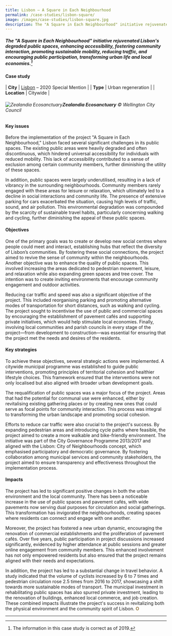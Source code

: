 ```yaml
---
title: Lisbon – A Square in Each Neighbourhood
permalink: /case-studies/lisbon-square/
image: /images/case-studies/lisbon-square.jpg
description: The "A Square in Each Neighbourhood" initiative rejuvenated Lisbon's degraded public spaces, enhancing accessibility, fostering community interaction, promoting sustainable mobility, reducing traffic, and encouraging public participation, transforming urban life and local economies.
---
```


##### The "A Square in Each Neighbourhood" initiative rejuvenated Lisbon's degraded public spaces, enhancing accessibility, fostering community interaction, promoting sustainable mobility, reducing traffic, and encouraging public participation, transforming urban life and local economies.[^1]

#### **Case study**

| **City** | [Lisbon](/lisbon/) – 2020 Special Mention |
| **Type** | Urban regeneration  |
| **Location** | Citywide |

###### ![Zealandia Ecosanctuary](/images/case-studies/lisbon-square.jpg)**Zealandia Ecosanctuary** © Wellington City Council 

#### **Key issues**

Before the implementation of the project "A Square in Each Neighbourhood," Lisbon faced several significant challenges in its public spaces. The existing public areas were heavily degraded and often discontinuous, which hindered universal accessibility for individuals with reduced mobility. This lack of accessibility contributed to a sense of exclusion among certain community members, further diminishing the utility of these spaces.

In addition, public spaces were largely underutilised, resulting in a lack of vibrancy in the surrounding neighbourhoods. Community members rarely engaged with these areas for leisure or relaxation, which ultimately led to a decline in social interactions and community life. The presence of extensive parking for cars exacerbated the situation, causing high levels of traffic, sound, and air pollution. This environmental degradation was compounded by the scarcity of sustainable travel habits, particularly concerning walking and cycling, further diminishing the appeal of these public spaces.

#### **Objectives**

One of the primary goals was to create or develop new social centres where people could meet and interact, establishing hubs that reflect the diversity of Lisbon’s communities. By fostering these social connections, the project aimed to revive the sense of community within the neighbourhoods. Another objective was to enhance the quality of public spaces. This involved increasing the areas dedicated to pedestrian movement, leisure, and relaxation while also expanding green spaces and tree cover. The intention was to create inviting environments that encourage community engagement and outdoor activities.

Reducing car traffic and speed was also a significant objective of the project. This included reorganising parking and promoting alternative modes of transportation for short distances, such as walking and cycling. The project sought to incentivise the use of public and commercial spaces by encouraging the establishment of pavement cafés and supporting private initiatives, which would help stimulate local economies. Finally, involving local communities and parish councils in every stage of the project—from development to construction—was essential for ensuring that the project met the needs and desires of the residents.

#### **Key strategies**

To achieve these objectives, several strategic actions were implemented. A citywide municipal programme was established to guide public interventions, promoting principles of territorial cohesion and healthier lifestyle choices. This framework ensured that the interventions were not only localised but also aligned with broader urban development goals.

The requalification of public spaces was a major focus of the project. Areas that had the potential for communal use were enhanced, either by revitalising existing gathering places or by creating new ones that could serve as focal points for community interaction. This process was integral to transforming the urban landscape and promoting social cohesion.

Efforts to reduce car traffic were also crucial to the project's success. By expanding pedestrian areas and introducing cycle paths where feasible, the project aimed to create a more walkable and bike-friendly environment. The initiative was part of the City Governance Programme 2013/2017 and aligned with the Lisbon: City of Neighbourhoods concept, which emphasised participatory and democratic governance. By fostering collaboration among municipal services and community stakeholders, the project aimed to ensure transparency and effectiveness throughout the implementation process.

#### **Impacts**

The project has led to significant positive changes in both the urban environment and the local community. There has been a noticeable increase in the use of public spaces and pavement cafés, with wide pavements now serving dual purposes for circulation and social gatherings. This transformation has invigorated the neighbourhoods, creating spaces where residents can connect and engage with one another.

Moreover, the project has fostered a new urban dynamic, encouraging the renovation of commercial establishments and the proliferation of pavement cafés. Over five years, public participation in project discussions increased significantly, evidenced by higher attendance at public sessions and greater online engagement from community members. This enhanced involvement has not only empowered residents but also ensured that the project remains aligned with their needs and expectations.

In addition, the project has led to a substantial change in travel behavior. A study indicated that the volume of cyclists increased by 6 to 7 times and pedestrian circulation rose 2.5 times from 2016 to 2017, showcasing a shift towards more sustainable modes of transport. The municipal investment in rehabilitating public spaces has also spurred private investment, leading to the renovation of buildings, enhanced local commerce, and job creation. These combined impacts illustrate the project's success in revitalizing both the physical environment and the community spirit of Lisbon. **<font color="#967942">O</font>**

---

[^1]: The information in this case study is correct as of 2019.
